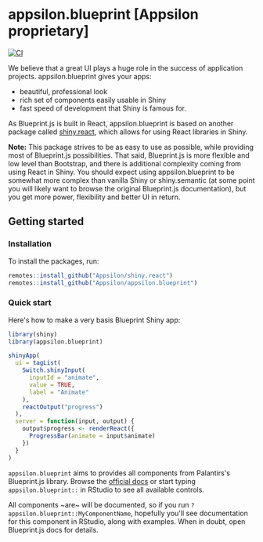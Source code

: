 # appsilon.blueprint [Appsilon proprietary]

[![CI](https://github.com/Appsilon/appsilon.blueprint/actions/workflows/ci.yml/badge.svg)](https://github.com/Appsilon/appsilon.blueprint/actions/workflows/ci.yml)

We believe that a great UI plays a huge role in the success of application projects. appsilon.blueprint gives your apps:
- beautiful, professional look
- rich set of components easily usable in Shiny
- fast speed of development that Shiny is famous for.

As Blueprint.js is built in React, appsilon.blueprint is based on another package called [shiny.react](https://github.com/Appsilon/shiny.react), which allows for using React libraries in Shiny.

**Note:** This package strives to be as easy to use as possible, while providing most of Blueprint.js possibilities. That said, Blueprint.js is more flexible and low level than Bootstrap, and there is additional complexity coming from using React in Shiny. You should expect using appsilon.blueprint to be somewhat more complex than vanilla Shiny or shiny.semantic (at some point you will likely want to browse the original Blueprint.js documentation), but you get more power, flexibility and better UI in return.

## Getting started

### Installation

To install the packages, run:
```R
remotes::install_github("Appsilon/shiny.react")
remotes::install_github("Appsilon/appsilon.blueprint")
```

### Quick start

Here's how to make a very basis Blueprint Shiny app:

```r
library(shiny)
library(appsilon.blueprint)

shinyApp(
  ui = tagList(
    Switch.shinyInput(
      inputId = "animate",
      value = TRUE,
      label = "Animate"
    ),
    reactOutput("progress")
  ),
  server = function(input, output) {
    output$progress <- renderReact({
      ProgressBar(animate = input$animate)
    })
  }
)
```

`appsilon.blueprint` aims to provides all components from Palantirs's Blueprint.js library.
Browse the [official docs](https://blueprintjs.com/)
or start typing `appsilon.blueprint::` in RStudio to see all available controls.

All components ~are~ will be documented, so if you run `?appsilon.blueprint::MyComponentName`, hopefully you'll see documentation for this component in RStudio, along with examples. When in doubt, open Blueprint.js docs for details.
